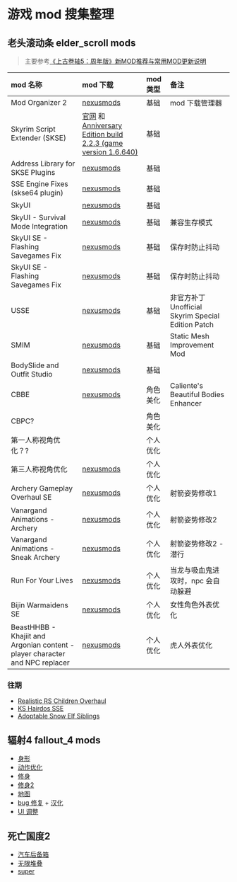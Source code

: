 # 游戏 mod 搜集整理

## 老头滚动条 elder_scroll mods
> 主要参考[《上古卷轴5：周年版》新MOD推荐与常用MOD更新说明](https://www.bilibili.com/video/BV1o14y1t7Uq)

| mod 名称                             | mod 下载                                                                                                                                               | mod 类型 | 备注                                              |
| :----------------------------------- | :----------------------------------------------------------------------------------------------------------------------------------------------------- | :------- | :------------------------------------------------ |
| Mod Organizer 2                      | [nexusmods](https://www.nexusmods.com/skyrimspecialedition/mods/6194)                                                                                  | 基础     | mod 下载管理器                                    |
| Skyrim Script Extender (SKSE)        | [官网](https://skse.silverlock.org/)   和 [Anniversary Edition build 2.2.3 (game version 1.6.640)](https://skse.silverlock.org/beta/skse64_2_02_03.7z) | 基础     |                                                   |
| Address Library for SKSE Plugins     | [nexusmods](https://www.nexusmods.com/skyrimspecialedition/mods/32444)                                                                                 | 基础     |                                                   |
| SSE Engine Fixes (skse64 plugin)     | [nexusmods](https://www.nexusmods.com/skyrimspecialedition/mods/17230)                                                                                 | 基础     |                                                   |
| SkyUI                                | [nexusmods](https://www.nexusmods.com/skyrimspecialedition/mods/12604)                                                                                 | 基础     |                                                   |
| SkyUI - Survival Mode Integration    | [nexusmods](https://www.nexusmods.com/skyrimspecialedition/mods/17230)                                                                                 | 基础     | 兼容生存模式                                      |
| SkyUI SE - Flashing Savegames Fix    | [nexusmods](https://www.nexusmods.com/skyrimspecialedition/mods/20406)                                                                                 | 基础     | 保存时防止抖动                                    |
| SkyUI SE - Flashing Savegames Fix    | [nexusmods](https://www.nexusmods.com/skyrimspecialedition/mods/20406)                                                                                 | 基础     | 保存时防止抖动                                    |
| USSE                                 | [nexusmods](https://www.nexusmods.com/skyrimspecialedition/mods/266)                                                                                   | 基础     | 非官方补丁Unofficial Skyrim Special Edition Patch |
| SMIM                                 | [nexusmods](https://www.nexusmods.com/skyrimspecialedition/mods/659/)                                                                                  | 基础     | Static Mesh Improvement Mod                       |
| BodySlide and Outfit Studio          | [nexusmods](https://www.nexusmods.com/skyrimspecialedition/mods/201)                                                                                   | 基础     |                                                   |
| CBBE                                 | [nexusmods](https://www.nexusmods.com/skyrimspecialedition/mods/198)                                                                                   | 角色美化 | Caliente's Beautiful Bodies Enhancer              |
| CBPC?                                |                                                                                                                                                        | 角色美化 |                                                   |
| 第一人称视角优化？?                  |                                                                                                                                                        | 个人优化 |                                                   |
| 第三人称视角优化                     | [nexusmods](https://www.nexusmods.com/skyrimspecialedition/mods/51614)                                                                                 | 个人优化 |                                                   |
| Archery Gameplay Overhaul SE         | [nexusmods](https://www.nexusmods.com/skyrimspecialedition/mods/24296)                                                                                 | 个人优化 | 射箭姿势修改1                                     |
| Vanargand Animations - Archery       | [nexusmods](https://www.nexusmods.com/skyrimspecialedition/mods/60323)                                                                                 | 个人优化 | 射箭姿势修改2                                     |
| Vanargand Animations - Sneak Archery | [nexusmods](https://www.nexusmods.com/skyrimspecialedition/mods/56788)                                                                                 | 个人优化 | 射箭姿势修改2 - 潜行                              |
| Run For Your Lives                   | [nexusmods](https://www.nexusmods.com/skyrimspecialedition/mods/2272)                                                                                  | 个人优化 | 当龙与吸血鬼进攻时，npc 会自动躲避                |
| Bijin Warmaidens SE                   | [nexusmods](https://www.nexusmods.com/skyrimspecialedition/mods/1825)                                                                     | 个人优化 | 女性角色外表优化            |
| BeastHHBB - Khajiit and Argonian content - player character and NPC replacer                  | [nexusmods](https://www.nexusmods.com/skyrimspecialedition/mods/38480)                                                                     | 个人优化 |虎人外表优化    |         


### 往期
- [Realistic RS Children Overhaul](https://www.nexusmods.com/skyrimspecialedition/mods/39359)
- [KS Hairdos SSE](https://www.nexusmods.com/skyrimspecialedition/mods/6817)
- [Adoptable Snow Elf Siblings](https://www.nexusmods.com/skyrimspecialedition/mods/40791)

## 辐射4 fallout_4 mods

- [身形](https://link.zhihu.com/?target=https%3A//www.nexusmods.com/fallout4/mods/15)
- [动作优化](https://www.nexusmods.com/fallout4/mods/21914)
- [修身](https://www.nexusmods.com/fallout4/mods/25)
- [修身2](https://www.nexusmods.com/fallout4/mods/14563)
- [地图](https://www.nexusmods.com/fallout4/mods/1215)
- [bug 修复](https://link.zhihu.com/?target=https%3A//www.nexusmods.com/fallout4/mods/4598) + [汉化](https://www.nexusmods.com/fallout4/mods/29406)
- [UI 调整](https://www.nexusmods.com/fallout4/mods/10654)

## 死亡国度2 
- [汽车后备箱](https://www.nexusmods.com/stateofdecay2/mods/35)
- [无限堆叠](https://www.nexusmods.com/stateofdecay2/mods/88)
- [super](https://www.nexusmods.com/stateofdecay2/mods/80)
